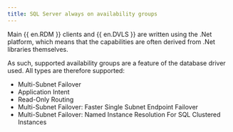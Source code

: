 ```yaml
---
title: SQL Server always on availability groups
---
```

Main {{ en.RDM }} clients and {{ en.DVLS }} are written using the .Net platform, which means that the capabilities are often derived from .Net libraries themselves.  

As such, supported availability groups are a feature of the database driver used. All types are therefore supported:  

* Multi-Subnet Failover  
* Application Intent  
* Read-Only Routing  
* Multi-Subnet Failover: Faster Single Subnet Endpoint Failover  
* Multi-Subnet Failover: Named Instance Resolution For SQL Clustered Instances  
